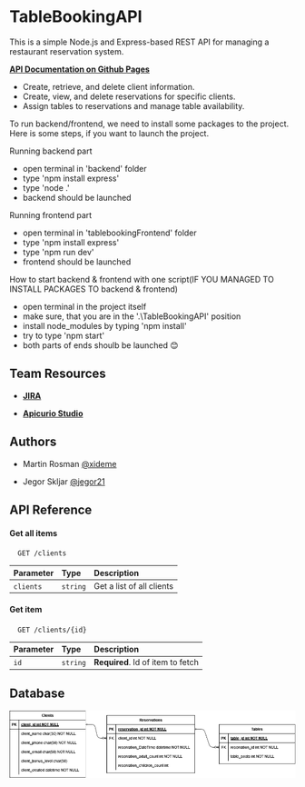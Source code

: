 # TableBookingAPI

This is a simple Node.js and Express-based REST API for managing a restaurant reservation system. 

**[API Documentation on Github Pages](https://xideme.github.io/TableBookingAPI/swagger.html)**

- Create, retrieve, and delete client information.
- Create, view, and delete reservations for specific clients.
- Assign tables to reservations and manage table availability.


To run backend/frontend, we need to install some packages to the project.
Here is some steps, if you want to launch the project.

Running backend part
- open terminal in 'backend' folder
- type 'npm install express'
- type 'node .'
- backend should be launched


Running frontend part
- open terminal in 'tablebookingFrontend' folder
- type 'npm install express'
- type 'npm run dev'
- frontend should be launched


How to start backend & frontend with one script(IF YOU MANAGED TO INSTALL PACKAGES TO backend & frontend)
- open terminal in the project itself
- make sure, that you are in the '.\TableBookingAPI' position
- install node_modules by typing 'npm install'
- try to type 'npm start'
- both parts of ends shoulb be launched 😊


## Team Resources

- **[JIRA](https://bookingtargv23.atlassian.net/jira/software/projects/TB/boards/1?atlOrigin=eyJpIjoiZmIxYjIwMGMwYmE0NDdhOGIwYzlmY2NjZTdjYTI5YzkiLCJwIjoiaiJ9)**

- **[Apicurio Studio](https://studio-ws.apicur.io/sharing/00d7d3a4-e248-43d2-b5b0-05ee50533857)**



## Authors

- Martin Rosman [@xideme](https://www.github.com/xideme)

- Jegor Skljar [@jegor21](https://github.com/jegor21)


## API Reference

#### Get all items

```http
  GET /clients
```

| Parameter | Type     | Description                |
| :-------- | :------- | :------------------------- |
| `clients` | `string` | Get a list of all clients |

#### Get item

```http
  GET /clients/{id}
```

| Parameter | Type     | Description                       |
| :-------- | :------- | :-------------------------------- |
| `id`      | `string` | **Required**. Id of item to fetch |




## Database

![Database](https://raw.githubusercontent.com/xideme/TableBookingAPI/refs/heads/main/erm.png)

